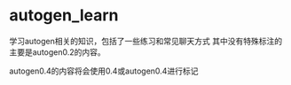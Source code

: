 # autogen_learn

学习autogen相关的知识，包括了一些练习和常见聊天方式
其中没有特殊标注的主要是autogen0.2的内容。

autogen0.4的内容将会使用0.4或autogen0.4进行标记
